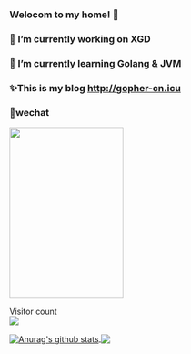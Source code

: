 ### Welocom to my home! 👋
### 🔭 I’m currently working on XGD
### 🤔 I’m currently learning Golang & JVM
### ✨This is my blog http://gopher-cn.icu
### 🙈wechat 
<div align="left">
<img src="https://www.gopher-cn.icu/images/wx.jpg" height="300" width="200" >
 </div>
 
 
<p> 
  Visitor count<br>
  <img src="https://profile-counter.glitch.me/yunteng9345/count.svg" />
</p>
<a href="https://github.com/yunteng9345/github-readme-stats">
  <img align="center" src="https://github-readme-stats.anuraghazra1.vercel.app/api?username=yunteng9345&show_icons=true&include_all_commits=true&theme=material-palenight" alt="Anurag's github stats" />
</a>

<a href="https://github.com/yunteng9345/github-readme-stats">
  <!-- Change the `github-readme-stats.anuraghazra1.vercel.app` to `github-readme-stats.vercel.app`  -->
  <img align="center" src="https://github-readme-stats.anuraghazra1.vercel.app/api/top-langs/?username=yunteng9345&layout=compact&theme=material-palenight" />
</a>



 
